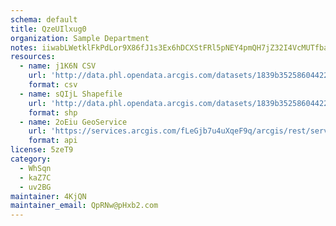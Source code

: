 ```yaml
---
schema: default
title: QzeUIlxug0 
organization: Sample Department 
notes: iiwabLWetklFkPdLor9X86fJ1s3Ex6hDCXStFRl5pNEY4pmQH7jZ32I4VcMUTfbaUAhuDHecwoKVI7dYqvsK5WGjS G9ngzONQMB 
resources:
  - name: j1K6N CSV
    url: 'http://data.phl.opendata.arcgis.com/datasets/1839b35258604422b0b520cbb668df0d_0.csv'
    format: csv
  - name: sQIjL Shapefile
    url: 'http://data.phl.opendata.arcgis.com/datasets/1839b35258604422b0b520cbb668df0d_0.zip'
    format: shp
  - name: 2oEiu GeoService
    url: 'https://services.arcgis.com/fLeGjb7u4uXqeF9q/arcgis/rest/services/Air_Monitoring_Stations/FeatureServer/0/query'
    format: api
license: 5zeT9 
category:
  - WhSqn 
  - kaZ7C 
  - uv2BG 
maintainer: 4KjQN  
maintainer_email: QpRNw@pHxb2.com
---
```


